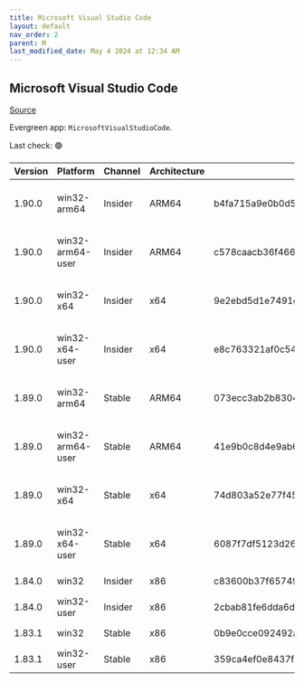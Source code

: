 ```yaml
---
title: Microsoft Visual Studio Code
layout: default
nav_order: 2
parent: M
last_modified_date: May 4 2024 at 12:34 AM
---
```


## Microsoft Visual Studio Code

[Source](https://code.visualstudio.com)

Evergreen app: `MicrosoftVisualStudioCode`. 

Last check: 🟢

| Version | Platform         | Channel | Architecture | Sha256                                                           | URI                                                                                                                                                                                                                                                                                                            |
| ------- | ---------------- | ------- | ------------ | ---------------------------------------------------------------- | -------------------------------------------------------------------------------------------------------------------------------------------------------------------------------------------------------------------------------------------------------------------------------------------------------------- |
| 1.90.0  | win32-arm64      | Insider | ARM64        | b4fa715a9e0b0d524095ac042398fd9a5cc8f4f66d8abcdfb7c463881454c9f7 | [https://vscode.download.prss.microsoft.com/dbazure/download/insider/816c6f7d7bc4da9796cd19ac6b122b6e26f50d7f/VSCodeSetup-arm64-1.90.0-insider.exe](https://vscode.download.prss.microsoft.com/dbazure/download/insider/816c6f7d7bc4da9796cd19ac6b122b6e26f50d7f/VSCodeSetup-arm64-1.90.0-insider.exe)         |
| 1.90.0  | win32-arm64-user | Insider | ARM64        | c578caacb36f466208fc8cd1918ea86a86d1d25d0a62ca215af9dcc966f1cea9 | [https://vscode.download.prss.microsoft.com/dbazure/download/insider/816c6f7d7bc4da9796cd19ac6b122b6e26f50d7f/VSCodeUserSetup-arm64-1.90.0-insider.exe](https://vscode.download.prss.microsoft.com/dbazure/download/insider/816c6f7d7bc4da9796cd19ac6b122b6e26f50d7f/VSCodeUserSetup-arm64-1.90.0-insider.exe) |
| 1.90.0  | win32-x64        | Insider | x64          | 9e2ebd5d1e7491dd043cb65b240f790f65d097bf22e3adafa52bbd0aa656b64e | [https://vscode.download.prss.microsoft.com/dbazure/download/insider/816c6f7d7bc4da9796cd19ac6b122b6e26f50d7f/VSCodeSetup-x64-1.90.0-insider.exe](https://vscode.download.prss.microsoft.com/dbazure/download/insider/816c6f7d7bc4da9796cd19ac6b122b6e26f50d7f/VSCodeSetup-x64-1.90.0-insider.exe)             |
| 1.90.0  | win32-x64-user   | Insider | x64          | e8c763321af0c540b67b539b2718ac88aa42bab862f80e0ef60bacf855994af0 | [https://vscode.download.prss.microsoft.com/dbazure/download/insider/816c6f7d7bc4da9796cd19ac6b122b6e26f50d7f/VSCodeUserSetup-x64-1.90.0-insider.exe](https://vscode.download.prss.microsoft.com/dbazure/download/insider/816c6f7d7bc4da9796cd19ac6b122b6e26f50d7f/VSCodeUserSetup-x64-1.90.0-insider.exe)     |
| 1.89.0  | win32-arm64      | Stable  | ARM64        | 073ecc3ab2b830435f7eac65eca3c33b95bb4ced7c83bcb8118c333605e5c426 | [https://vscode.download.prss.microsoft.com/dbazure/download/stable/b58957e67ee1e712cebf466b995adf4c5307b2bd/VSCodeSetup-arm64-1.89.0.exe](https://vscode.download.prss.microsoft.com/dbazure/download/stable/b58957e67ee1e712cebf466b995adf4c5307b2bd/VSCodeSetup-arm64-1.89.0.exe)                           |
| 1.89.0  | win32-arm64-user | Stable  | ARM64        | 41e9b0c8d4e9ab6f9f6cc814f5e89c2ed6241f352fbbbb13d7a1ff1724766ebb | [https://vscode.download.prss.microsoft.com/dbazure/download/stable/b58957e67ee1e712cebf466b995adf4c5307b2bd/VSCodeUserSetup-arm64-1.89.0.exe](https://vscode.download.prss.microsoft.com/dbazure/download/stable/b58957e67ee1e712cebf466b995adf4c5307b2bd/VSCodeUserSetup-arm64-1.89.0.exe)                   |
| 1.89.0  | win32-x64        | Stable  | x64          | 74d803a52e77f45365bbd645c6de3373c05de45e04fe47c20603fd8d7bc9ba26 | [https://vscode.download.prss.microsoft.com/dbazure/download/stable/b58957e67ee1e712cebf466b995adf4c5307b2bd/VSCodeSetup-x64-1.89.0.exe](https://vscode.download.prss.microsoft.com/dbazure/download/stable/b58957e67ee1e712cebf466b995adf4c5307b2bd/VSCodeSetup-x64-1.89.0.exe)                               |
| 1.89.0  | win32-x64-user   | Stable  | x64          | 6087f7df5123d26cc7f55f5295108e02d5c3ea8b763068bebfbbacd9f5b286b1 | [https://vscode.download.prss.microsoft.com/dbazure/download/stable/b58957e67ee1e712cebf466b995adf4c5307b2bd/VSCodeUserSetup-x64-1.89.0.exe](https://vscode.download.prss.microsoft.com/dbazure/download/stable/b58957e67ee1e712cebf466b995adf4c5307b2bd/VSCodeUserSetup-x64-1.89.0.exe)                       |
| 1.84.0  | win32            | Insider | x86          | c83600b37f65749ea9e16496847bbfd967dece2472cee7d8011ae719e2633c18 | [https://az764295.vo.msecnd.net/insider/0c36b92c82064882a228487040187cfc13669c0f/VSCodeSetup-ia32-1.84.0-insider.exe](https://az764295.vo.msecnd.net/insider/0c36b92c82064882a228487040187cfc13669c0f/VSCodeSetup-ia32-1.84.0-insider.exe)                                                                     |
| 1.84.0  | win32-user       | Insider | x86          | 2cbab81fe6dda6dfb07751707107db95ba7afa0a6ada65a1df78a04eef0aadf5 | [https://az764295.vo.msecnd.net/insider/0c36b92c82064882a228487040187cfc13669c0f/VSCodeUserSetup-ia32-1.84.0-insider.exe](https://az764295.vo.msecnd.net/insider/0c36b92c82064882a228487040187cfc13669c0f/VSCodeUserSetup-ia32-1.84.0-insider.exe)                                                             |
| 1.83.1  | win32            | Stable  | x86          | 0b9e0cce092492a88cdaf12048e3630290944b051f3194c5ca3d6b7012f05e7f | [https://az764295.vo.msecnd.net/stable/a6606b6ca720bca780c2d3c9d4cc3966ff2eca12/VSCodeSetup-ia32-1.83.1.exe](https://az764295.vo.msecnd.net/stable/a6606b6ca720bca780c2d3c9d4cc3966ff2eca12/VSCodeSetup-ia32-1.83.1.exe)                                                                                       |
| 1.83.1  | win32-user       | Stable  | x86          | 359ca4ef0e8437f7e5183a97a9d79834463a3df88bb10c82c48cc2bd53b8a7e5 | [https://az764295.vo.msecnd.net/stable/a6606b6ca720bca780c2d3c9d4cc3966ff2eca12/VSCodeUserSetup-ia32-1.83.1.exe](https://az764295.vo.msecnd.net/stable/a6606b6ca720bca780c2d3c9d4cc3966ff2eca12/VSCodeUserSetup-ia32-1.83.1.exe)                                                                               |
